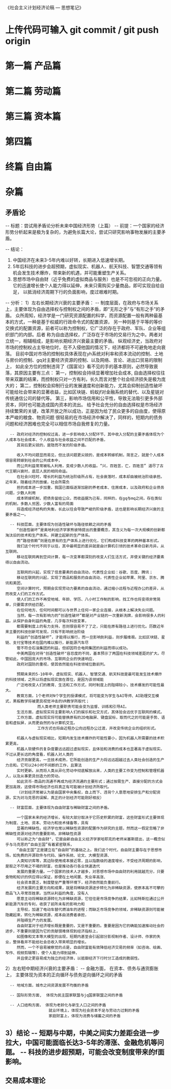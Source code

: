 《社会主义计划经济论稿 — 思想笔记》
# 上传代码可输入 git commit / git push origin
# 第一篇 产品篇



# 第二篇 劳动篇



# 第三篇 资本篇



# 第四篇


# 终篇 自由篇



# 杂篇
## 矛盾论
-- 标题：尝试用矛盾论分析未来中国经济形势（上篇）
-- 前提：一个国家的经济形势分析起来是极为复杂的，为避免长篇大论，尝试只研究影响事物发展的主要矛盾。

-- 结论：
   1. 中国经济在未来3-5年内难以好转，长期进入低速增长期。
   2. 5年后科技的进步会超预期，虚拟现实、机器人、航天科技、智慧交通等领有机会发生技术爆炸，带来新的机遇，并可能重塑生产关系。
   3. 思想市场中自由财（近乎免费的虚拟商品与服务）也是不可忽视的正向力量。它的迅速增长使个人能力得以延伸，未来只需购买少量商品，即可实现自给自足，
   以抵消经济周期下行的负面影响，度过艰难时期。

-- 分析：
   1）左右长期经济兴衰的主要矛盾：
      -- 制度层面，在政府与市场关系上，主要体现为自由选择权与控制权之间的矛盾，即“无形之手”与“有形之手”的矛盾。
         众所周知，经济学是一门研究资源配置的科学，而资源配置一般有两种最基本的方式，一种是基于权威的行政命令式的配置资源，
         另一种则基于平等的等价交换式的配置资源，前者可以称为控制权，它广泛的存在于政府、军队、企业等组织部门的内部。后者
         称为自由选择权，广泛存在于市场的交易行为之中。两者对立统一，相辅相成，是影响长期经济兴衰最主要的矛盾。
         纵观经济史，当政府对市场的控制权占主导地位时，在不入侵他国的情况下，经济都将不可避免地走向衰落。
         目前中国对市场的控制权具体表现在yh系统对利率和资本流动的控制、土地与房价的控制、gq对主要经济资源的控制、以及网络、言论、进出口贸易的限制上，
         如此全方位的控制违背了《国富论》看不见的手的基本原则，必然导致衰落，其原因主要有三点：
         第一，控制权会持续显著增加社会成本, 自由选择权往往带来双赢的结果，而控制权只对一方有利，长久而言对整个社会经济损失是极为庞大的；
         第二，控制权会抑制行业的发展速度和创新能力，尤其会抑制创造性破坏可能给社会带来的显著收益，比如区块链、蚂蚁jf对金融系统的替代、以及星链对传统通信公司的替代等。
         第三，影响市场信用和公平性，导致无法吸引更多外部资本，同时也可能造成国内资本的流出。
         给予社会充分的自由选择权是市场经济持续繁荣的关键，改革开放之所以成功，正是因为给了民众更多的自由度，使得原本严峻的粮食、物资问题
         很轻易的在市场经济中解决了，同样的，短期内的债务问题和经济困难也完全可以相信市场自我修复的力量。

      -- 政府对经济的控制权过高，进一步影响收入分配环节，其中收入分配的主要矛盾体现为个人成本与社会成本、个人收益与社会收益之间不匹配的矛盾，
         其背后更尖锐的，是隐而不发的阶级矛盾。

         收入不均问题显而易见，但比该问题更尖锐的，是成本转嫁机制，简言之，就是个人成本很容易转嫁到社会的公共成本中，
         而公共利益常常被私人利用，变成少数人的收益。“兴，百姓苦，亡，百姓苦” 道尽了古代王朝兴衰时，底层人民的相同命运。
         在社会兴旺时，增长的利益为统治阶级所占有，社会衰落时，成本却由被统治阶级承担。近年来，随着经济的放缓，社会所需负
         担的成本进一步加重，我国已面临逐渐加剧的养老成本、住房成本，以及政府和企业债务问题，少数人利用
         成本转嫁机制，把债务留给公众，而收益据为己有，同样的，在gq与mq之间，存在类似的机制，多数人贫困，少数人富有的局面
         将造成经济结构的失衡，长此以往会导致严峻的阶级矛盾，这也是影响长期经济兴衰的主要矛盾之一。

      -- 科技层面，主要体现为创造性破坏与路径依赖之间的矛盾
         “创造性破坏”是奥地利经济学家熊彼特提出的重要概念，其含义为每一次大规模的创新都淘汰旧的技术和生产体系，并建立起新的生产体系。
         而“路径依赖”则是在原有的生产体系上进行优化，它们构成科技变革的两种基本形式。
         我们这个时代不同于以往，其中最明显的差异就是由计算机引领的技术革命日新月异。从互联网、
         移动互联网再到空间计算，每一次变革都深刻的改变人们生活方式，并使关键的经济要素得以自由流动。

         互联网的兴起，实现了信息要素的自由流动，代表性企业如：谷歌、百度、腾讯；
         移动互联网的兴起，实现了商品和服务的自由流动，代表性企业如苹果、阿里、京东、腾讯和美团，
         空间计算时代，预期会实现劳动力要素的自由流动，通过缩小远程与近程办公的差异，从而改变人们的工作方式。
         使人们的工作不再受地域、年龄、学历、八小时工作制的影响，找工作也将变得非常简单，只要需求供给匹配，
         在任何地方、任何时间都可以与世界上任何一家企业连接，从根本上解决失业问题。
         当然，每一次有影响力的“创造性破坏”都是对产业链的一次重新洗牌，会影响很多人的利益。从保护自身利益的角度，几乎每次科技变革，
         都需要制度上的有力支持，否则很容易不了了之，只能在原有路径上进行优化。历数近年来主要的科技创新可发现，只有不影响统治阶级
         利益的“创造性破坏”，才能得以推行，而一旦影响到利益，则步履维艰。比如区块链、星链、支付宝等技术在国内难以推行，新能源汽车尽
         管不符合石油集团的利益，但却因符合电网集团的利益而得以成功。
         中美两国在对待"创造性破坏"容忍度的不同，基本预示了两国在科技领域差距的扩大。尽管如此，中国因庞大的市场、互联网企业的快速响应，
         政府对国防的重视，使其依然能在科技领域位数前列。
         
         预期未来的5-10年中，虚拟现实、机器人、智慧交通、航天科技是最可能发生技术爆炸的科技领域，之所以将虚拟现实放在首位，是因为该领域能
         广泛地改变人们的教育、生活和工作方式，同时制度上的阻碍较小，技术爆发的可能性最大。
         教育方面，1个老师对N个学生的授课模式，将可能变为学生与AI导师、AI助理交互模式，黑板教学将被更具视觉冲击的VR教学所取代；
                  而人类老师主要职责可能会变为监督、训练和引导AI。
         生活方面，虚拟现实将主要影响人们的娱乐和社交方式，其体验会远优于互联网的模式。
         工作方面，虚拟现实将可能替换原有的2D电脑屏、键盘鼠标，取而代之的可能是手势、语音和虚拟屏，从而更自然的与计算机交互。
                  工作方式也将由近程办公向远程办公过渡，并改变传统企业的组织形式。

         机器人与虚拟现实相比，短期内发生技术爆炸的可能性要小，因为机器人所需要的技术积累更高，
         机器人软硬件的复杂度要远远超过虚拟现实，且体验和消费的成本也显著高于虚拟现实。不过从更长远的角度看，机器人对人类的
         经济贡献更高，一旦技术成熟，它所能创造的生产力将远远超越过去人类社会创造的生产力总和。它可以24小时不间断的工作，且算法
         实时更新。从而将人类从异化劳动中彻底解放出来，人类的主要工作变为控制和管理机器人，以及从事更具创造力的劳动。
         如此货币-商品的流通不再成为经济流通的主要形式；通过按需生产、直接分配的方式会更加高效，这使得市场经济也将真正有可能被计划经济所取代。
         （计划经济常被认为是由国家中央集权，自上而下、违背个人意愿地安排生产和分配资源，实为对马克思的误解，真正的计划经济可能刚好相反）
         
      -- 财富层面，主要体现为自由财富与稀缺财富之间的矛盾。
         
         一个国家未来的经济增长，有较大部分取决于它历史积累的财富，这些财富形式主要体现为制度、土地、资本、劳动力和技术储备等，具有
         显著的稀缺性。经济学也常以稀缺性资源的配置作为研究的主题，然而这一假定忽略了非稀缺性资源对经济的重要影响，非稀缺性资源
         可以称之为"自由财"，它是由新自由主义经济学家哈耶克的老师米塞斯提出，这一概念似乎与马克思的“自由王国”有着紧密联系，
         “自由王国”正是建立在“自由财”的基础之上。我们这个时代，自由财主要存在于思想市场，如免费的开源软件与代码、操作系统、论文、大模型资源、
         人类知识库等，其边际使用成本接近零，且以指数级的速度增长，不受经济周期的影响，是取之不尽用之不竭的财富，也是推动各行各业快速迭代
         发展的重要力量。一个国家的技术人才越多，对思想市场中自由财的利用就越充分，只要食物和知识的供应得以保证，即便在土地闲置、失业率高涨、
         社会资本匮乏，制度壁垒严重等环境下，经济依然能负重前行。
         经济发展的主要方向和成果，就是将稀缺资源逐步转化为非稀缺资源，使原本高不可攀的商品飞入寻常百姓家。当然从利益的角度，没有人
         愿意主动将稀缺资源转化为非稀缺资源，它往往是市场竞争的结果，比如特斯拉通过公开新能源汽车的专利，收获了前所未有的影响力和
         主导权，加速了电动车替代燃油车的进程；而缺乏市场竞争的领域，非稀缺资源则可能被隐藏起来，转化为稀缺资源，成本由消费者承担，
         并阻碍生产力的发展。
         自由财富对于经济增长既是重要的，又是不重要的。重要是因为它的确能加速推动社会的进步，不重要则是因为它的贡献很难体现到经济指标上，
         如图像和文本等大模型的出现，短期内甚至会引起部分影视制作者、设计师、作家的失业，整体看并不能给社会总收入带来明显的增长。
         然而，一个不容易被察觉的点是，自由财富能有效降低经济交易的频率（如咨询、绘画、写作、视频剪辑等），使个人能力得到延伸，
         并且使之更容易成为独立的经济体，以抵御经济下行时分工造成的脆弱性。
         
         
        
   2）左右短中期经济兴衰的主要矛盾：
      -- 金融方面， 在资本、债务与通货膨胀上， 主要体现为资本的正向循环与债务逆向循环之间的矛盾

      -- 地域方面，城市之间资源发展不均衡的矛盾

      -- 国际形势方面,  体现为民主国家联盟与jq国家联盟之间的矛盾

      -- 人口结构方面， 体现为老龄化与新生人口之间的矛盾
                       就业环境上，体现为社会资本不足与劳动力过剩的矛盾
                       家庭财富上，体现为消费与储蓄之间的矛盾


   3）结论
   -- 短期与中期，中美之间实力差距会进一步拉大，中国可能面临长达3-5年的滞涨、金融危机等问题。
   -- 科技的进步超预期，可能会改变制度带来的f面影响。
   --









## 交易成本理论



    

